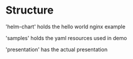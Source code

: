 # Structure

'helm-chart' holds the hello world nginx example

'samples' holds the yaml resources used in demo

'presentation' has the actual presentation